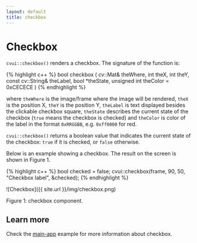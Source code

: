 ```yaml
---
layout: default
title: checkbox
---
```


# Checkbox

`cvui::checkbox()` renders a checkbox. The signature of the function is:

{% highlight c++ %}
bool checkbox (
    cv::Mat& theWhere,
    int theX,
    int theY,
    const cv::String& theLabel,
    bool *theState,
    unsigned int theColor = 0xCECECE
)
{% endhighlight %}

where `theWhere` is the image/frame where the image will be rendered, `theX` is the position X, `theY` is the position Y, `theLabel` is text displayed besides the clickable checkbox square, `theState` describes the current state of the checkbox (`true` means the checkbox is checked) and `theColor` is color of the label in the format `0xRRGGBB`, e.g. `0xff0000` for red.

`cvui::checkbox()` returns a boolean value that indicates the current state of the checkbox: `true` if it is checked, or `false` otherwise.

Below is an example showing a checkbox. The result on the screen is shown in Figure 1.

{% highlight c++ %}
bool checked = false;
cvui::checkbox(frame, 90, 50, "Checkbox label", &checked);
{% endhighlight %}

![Checkbox]({{ site.url }}/img/checkbox.png)
<p class="img-caption">Figure 1: checkbox component.</p>

## Learn more

Check the [main-app](https://github.com/Dovyski/cvui/tree/master/example/src/main-app) example for more information about checkbox.
